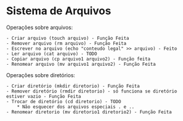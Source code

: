 # Sistema de Arquivos
 
Operações sobre arquivos:

    - Criar arquivo (touch arquivo) - Função Feita
    - Remover arquivo (rm arquivo) - Função Feita
    - Escrever no arquivo (echo "conteudo legal" >> arquivo) - Feito
    - Ler arquivo (cat arquivo) - TODO
    - Copiar arquivo (cp arquivo1 arquivo2) - Função feita
    - Renomear arquivo (mv arquivo1 arquivo2) - Função Feita

Operações sobre diretórios:

    - Criar diretório (mkdir diretorio) - Função Feita
    - Remover diretório (rmdir diretorio) - só funciona se diretório estiver vazio - Função Feita
    - Trocar de diretório (cd diretorio) - TODO
        * Não esquecer dos arquivos especiais . e .. 
    - Renomear diretorio (mv diretorio1 diretorio2) - Função Feita
